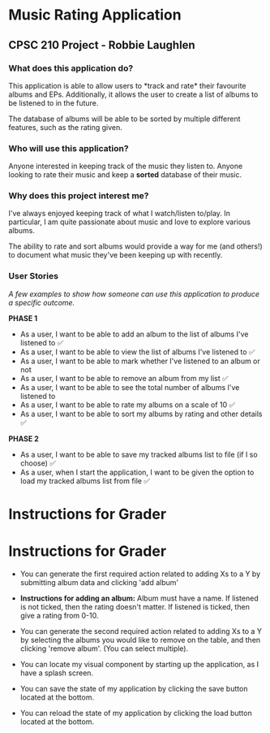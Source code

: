# Music Rating Application

## CPSC 210 Project - Robbie Laughlen

### What does this application do?

<p>This application is able to allow users to *track and rate* their favourite albums and EPs.
Additionally, it allows the user to create a list of albums to be listened to in the future.</p>
The database of albums will be able to be sorted by multiple different features, such as the rating given.



### Who will use this application?

Anyone interested in keeping track of the music they listen to.
Anyone looking to rate their music and keep a **sorted** database of their music.



### Why does this project interest me?
<p> I've always enjoyed keeping track of what I watch/listen to/play.
In particular, I am quite passionate about music and love to explore various albums.</p>
The ability to rate and sort albums would provide a way for me (and others!) to 
document what music they've been keeping up with recently.



### User Stories

*A few examples to show how someone can use this application to produce a specific outcome.*

**PHASE 1**

- As a user, I want to be able to add an album to the list of albums I've listened to ✅
- As a user, I want to be able to view the list of albums I've listened to ✅
- As a user, I want to be able to mark whether I've listened to an album or not
- As a user, I want to be able to remove an album from my list ✅
- As a user, I want to be able to see the total number of albums I've listened to
- As a user, I want to be able to rate my albums on a scale of 10 ✅
- As a user, I want to be able to sort my albums by rating and other details ✅

**PHASE 2**

- As a user, I want to be able to save my tracked albums list to file (if I so choose) ✅
- As a user, when I start the application, I want to be given the option to load my tracked albums list from file ✅

# Instructions for Grader

# Instructions for Grader

- You can generate the first required action related to adding Xs to a Y by submitting album data and clicking 'add album'
- **Instructions for adding an album:** Album must have a name. If listened is not ticked, then the rating doesn't matter. If listened is ticked, then give a rating from 0-10.

- You can generate the second required action related to adding Xs to a Y by selecting the albums you would like to remove on the table, and then clicking 'remove album'. (You can select multiple).

- You can locate my visual component by starting up the application, as I have a splash screen.

- You can save the state of my application by clicking the save button located at the bottom.

- You can reload the state of my application by clicking the load button located at the bottom.
